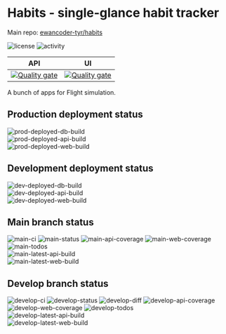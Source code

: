 # Habits - single-glance habit tracker

Main repo: [ewancoder-tyr/habits](https://github.com/ewancoder-tyr/habits)

![license](https://img.shields.io/github/license/ewancoder-tyr/habits?color=blue)
![activity](https://img.shields.io/github/commit-activity/m/ewancoder-tyr/habits)

| API | UI |
| --- | -- |
| [![Quality gate](https://sonarcloud.io/api/project_badges/quality_gate?project=ewancoder_habits-api)](https://sonarcloud.io/summary/new_code?id=ewancoder_habits-api) | [![Quality gate](https://sonarcloud.io/api/project_badges/quality_gate?project=ewancoder_habits-web)](https://sonarcloud.io/summary/new_code?id=ewancoder_habits-web) |

A bunch of apps for Flight simulation.

## Production deployment status

![prod-deployed-db-build](https://img.shields.io/endpoint?url=https://gist.githubusercontent.com/ewancoder/0184962696ef0364be7a3f491133f2f9/raw/habits-db-deploy-prod.json)<br>
![prod-deployed-api-build](https://img.shields.io/endpoint?url=https://gist.githubusercontent.com/ewancoder/0184962696ef0364be7a3f491133f2f9/raw/habits-api-deploy-prod.json)<br>
![prod-deployed-web-build](https://img.shields.io/endpoint?url=https://gist.githubusercontent.com/ewancoder/0184962696ef0364be7a3f491133f2f9/raw/habits-web-deploy-prod.json)

## Development deployment status

![dev-deployed-db-build](https://img.shields.io/endpoint?url=https://gist.githubusercontent.com/ewancoder/0184962696ef0364be7a3f491133f2f9/raw/habits-db-deploy-dev.json)<br>
![dev-deployed-api-build](https://img.shields.io/endpoint?url=https://gist.githubusercontent.com/ewancoder/0184962696ef0364be7a3f491133f2f9/raw/habits-api-deploy-dev.json)<br>
![dev-deployed-web-build](https://img.shields.io/endpoint?url=https://gist.githubusercontent.com/ewancoder/0184962696ef0364be7a3f491133f2f9/raw/habits-web-deploy-dev.json)

## Main branch status

![main-ci](https://github.com/ewancoder-tyr/habits/actions/workflows/deploy.yml/badge.svg?branch=main)
![main-status](https://img.shields.io/github/last-commit/ewancoder-tyr/habits/main)
![main-api-coverage](https://img.shields.io/endpoint?url=https://gist.githubusercontent.com/ewancoder/0184962696ef0364be7a3f491133f2f9/raw/habits-api-coverage-main.json)
![main-web-coverage](https://img.shields.io/endpoint?url=https://gist.githubusercontent.com/ewancoder/0184962696ef0364be7a3f491133f2f9/raw/habits-web-coverage-main.json)
![main-todos](https://img.shields.io/endpoint?url=https://gist.githubusercontent.com/ewancoder/0184962696ef0364be7a3f491133f2f9/raw/habits-todos-main.json)<br>
![main-latest-api-build](https://img.shields.io/endpoint?url=https://gist.githubusercontent.com/ewancoder/0184962696ef0364be7a3f491133f2f9/raw/habits-api-build-main.json)<br>
![main-latest-web-build](https://img.shields.io/endpoint?url=https://gist.githubusercontent.com/ewancoder/0184962696ef0364be7a3f491133f2f9/raw/habits-web-build-main.json)

## Develop branch status

![develop-ci](https://github.com/ewancoder-tyr/habits/actions/workflows/deploy.yml/badge.svg?branch=develop)
![develop-status](https://img.shields.io/github/last-commit/ewancoder-tyr/habits/develop)
![develop-diff](https://img.shields.io/github/commits-difference/ewancoder-tyr/habits?base=main&head=develop&logo=git&label=diff&color=orange)
![develop-api-coverage](https://img.shields.io/endpoint?url=https://gist.githubusercontent.com/ewancoder/0184962696ef0364be7a3f491133f2f9/raw/habits-api-coverage-develop.json)
![develop-web-coverage](https://img.shields.io/endpoint?url=https://gist.githubusercontent.com/ewancoder/0184962696ef0364be7a3f491133f2f9/raw/habits-web-coverage-develop.json)
![develop-todos](https://img.shields.io/endpoint?url=https://gist.githubusercontent.com/ewancoder/0184962696ef0364be7a3f491133f2f9/raw/habits-todos-develop.json)<br>
![develop-latest-api-build](https://img.shields.io/endpoint?url=https://gist.githubusercontent.com/ewancoder/0184962696ef0364be7a3f491133f2f9/raw/habits-api-build-develop.json)<br>
![develop-latest-web-build](https://img.shields.io/endpoint?url=https://gist.githubusercontent.com/ewancoder/0184962696ef0364be7a3f491133f2f9/raw/habits-web-build-develop.json)
